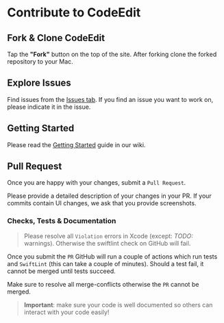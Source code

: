 # Contribute to CodeEdit

## Fork & Clone CodeEdit

Tap the **"Fork"** button on the top of the site. After forking clone the forked repository to your Mac.

## Explore Issues

Find issues from the [Issues tab](https://github.com/RaphyTwin/Sharecord/issues). If you find an issue you want to work on, please indicate it in the issue.

## Getting Started

Please read the [Getting Started](https://github.com/RaphyTwin/Sharecord/wiki/Getting-Started) guide in our wiki.

## Pull Request

Once you are happy with your changes, submit a `Pull Request`.

Please provide a detailed description of your changes in your PR. If your commits contain UI changes, we ask that you provide screenshots.

### Checks, Tests & Documentation

> Please resolve all `Violation` errors in Xcode (except: _TODO:_ warnings). Otherwise the swiftlint check on GitHub will fail.

Once you submit the `PR` GitHub will run a couple of actions which run tests and `SwiftLint` (this can take a couple of minutes). Should a test fail, it cannot be merged until tests succeed.

Make sure to resolve all merge-conflicts otherwise the `PR` cannot be merged.

> **Important**: make sure your code is well documented so others can interact with your code easily!
